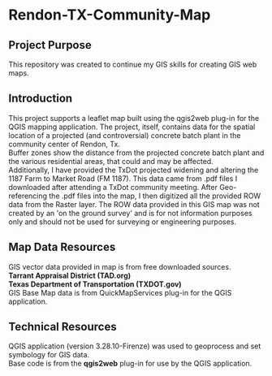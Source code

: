 # Rendon-TX-Community-Map

## Project Purpose
This repository was created to continue my GIS skills for creating GIS web maps.

## Introduction
This project supports a leaflet map built using the qgis2web plug-in for the QGIS mapping application.  The project, itself, 
contains data for the spatial location of a projected (and controversial) concrete batch plant in the community center of Rendon, Tx.  
Buffer zones show the distance from the projected concrete batch plant and the various residential areas, that could and may be affected.  
Additionally, I have provided the TxDot projected widening and altering the 1187 Farm to Market Road (FM 1187).  This data came from 
.pdf files I downloaded after attending a TxDot community meeting.  After Geo-referencing the .pdf files into the map, I then digitized all 
the provided ROW data from the Raster layer.  The ROW data provided in this GIS map was not created by an 'on the ground survey' and is for 
not information purposes only and should not be used for surveying or engineering purposes.

## Map Data Resources
GIS vector data provided in map is from free downloaded sources.\
	**Tarrant Appraisal District (TAD.org)**\
	**Texas Department of Transportation (TXDOT.gov)**\
GIS Base Map data is from QuickMapServices plug-in for the QGIS application.

## Technical Resources
QGIS application (version 3.28.10-Firenze) was used to geoprocess and set symbology for GIS data.  
Base code is from the **qgis2web** plug-in for use by the QGIS application.

